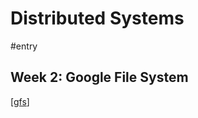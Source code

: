 # Distributed Systems
#entry

## Week 2: Google File System
[[gfs]]

[//begin]: # "Autogenerated link references for markdown compatibility"
[gfs]: gfs "Google File System"
[//end]: # "Autogenerated link references"